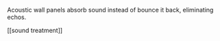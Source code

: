 Acoustic wall panels absorb sound instead of bounce it back, eliminating echos.

[[sound treatment]]
